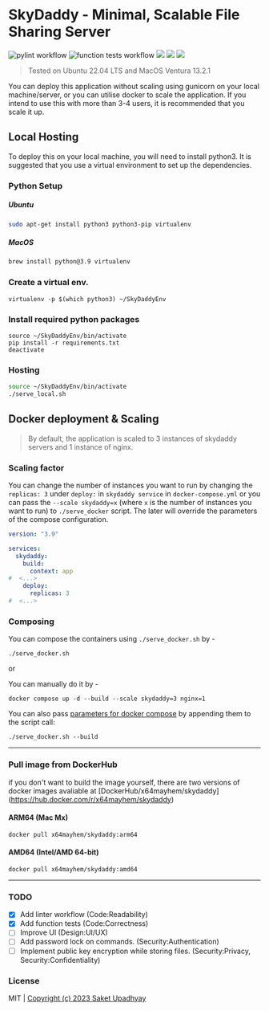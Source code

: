 # SkyDaddy - Minimal, Scalable File Sharing Server

![pylint workflow](https://github.com/Saket-Upadhyay/SkyDaddy/actions/workflows/pylint.yml/badge.svg) ![function tests workflow](https://github.com/Saket-Upadhyay/SkyDaddy/actions/workflows/functiontests.yml/badge.svg) ![](https://badgen.net/github/license/micromatch/micromatch?icon=github) ![](https://badgen.net/badge/Python/3.10/blue?icon=pypi) ![](https://badgen.net/badge/ARCH/ARM64,%20AMD64/cyan?icon=docker)
 
> Tested on Ubuntu 22.04 LTS and MacOS Ventura 13.2.1

You can deploy this application without scaling using gunicorn on your local machine/server, or you can utilise docker
to scale the application.
If you intend to use this with more than 3-4 users, it is recommended that you scale it up.

## Local Hosting

To deploy this on your local machine, you will need to install python3. It is suggested that you use a virtual
environment to set up the dependencies.

### Python Setup

##### Ubuntu

```sh
sudo apt-get install python3 python3-pip virtualenv
```

##### MacOS

```sh
brew install python@3.9 virtualenv
```

### Create a virtual env.

```shell
virtualenv -p $(which python3) ~/SkyDaddyEnv
```

### Install required python packages

```shell
source ~/SkyDaddyEnv/bin/activate
pip install -r requirements.txt
deactivate
```

### Hosting

```sh
source ~/SkyDaddyEnv/bin/activate
./serve_local.sh
```

## Docker deployment & Scaling

> By default, the application is scaled to 3 instances of skydaddy servers and 1 instance of nginx.

### Scaling factor

You can change the number of instances you want to run by changing the `replicas: 3` under `deploy:`
in `skydaddy service` in `docker-compose.yml`
or you can pass the `--scale skydaddy=x` (where `x` is the number of instances you want to run) to `./serve_docker`
script. The later will override the parameters of the compose configuration.

```yml
version: "3.9"

services:
  skydaddy:
    build:
      context: app
#  <...>
    deploy:
      replicas: 3
#  <...>

```

### Composing
You can compose the containers using `./serve_docker.sh` by -

```shell
./serve_docker.sh
```

or

You can manually do it by - 
```shell
docker compose up -d --build --scale skydaddy=3 nginx=1
```

You can also pass [parameters for docker compose](https://docs.docker.com/compose/reference/) by appending them to the
script call:

```shell
./serve_docker.sh --build
```
---

### Pull image from DockerHub
if you don't want to build the image yourself, there are two versions of docker images avaliable at [DockerHub/x64mayhem/skydaddy] (https://hub.docker.com/r/x64mayhem/skydaddy)

#### ARM64 (Mac Mx)
```shell
docker pull x64mayhem/skydaddy:arm64
```

#### AMD64 (Intel/AMD 64-bit)
```shell
docker pull x64mayhem/skydaddy:amd64
```

---

### TODO
- [x] Add linter workflow (Code:Readability)
- [x] Add function tests (Code:Correctness)
- [ ] Improve UI (Design:UI/UX)
- [ ] Add password lock on commands. (Security:Authentication)
- [ ] Implement public key encryption while storing files. (Security:Privacy, Security:Confidentiality)

### License

MIT | [Copyright (c) 2023 Saket Upadhyay](./LICENSE)
